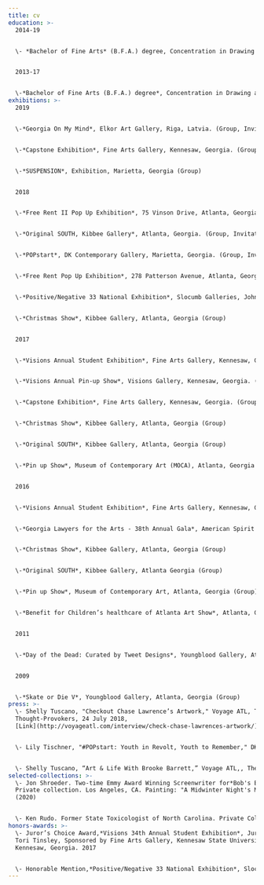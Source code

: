 ```yaml
---
title: cv
education: >-
  2014-19


  \- *Bachelor of Fine Arts* (B.F.A.) degree, Concentration in Drawing and Painting. School of Art & Design (SOAAD), Kennesaw State University, Kennesaw, GA. (Brooke Lawrence)


  2013-17


  \-*Bachelor of Fine Arts (B.F.A.) degree*, Concentration in Drawing and Painting. School of Art & Design, Kennesaw State University, Kennesaw, GA.
exhibitions: >-
  2019


  \-*Georgia On My Mind*, Elkor Art Gallery, Riga, Latvia. (Group, Invitational)


  \-*Capstone Exhibition*, Fine Arts Gallery, Kennesaw, Georgia. (Group)


  \-*SUSPENSION*, Exhibition, Marietta, Georgia (Group)


  2018


  \-*Free Rent II Pop Up Exhibition*, 75 Vinson Drive, Atlanta, Georgia. (Group, Invitational)


  \-*Original SOUTH, Kibbee Gallery*, Atlanta, Georgia. (Group, Invitational)


  \-*POPstart*, DK Contemporary Gallery, Marietta, Georgia. (Group, Invitational)


  \-*Free Rent Pop Up Exhibition*, 278 Patterson Avenue, Atlanta, Georgia. (Group, Invitational)


  \-*Positive/Negative 33 National Exhibition*, Slocumb Galleries, Johnson City, Tennessee. (Group, Juried)


  \-*Christmas Show*, Kibbee Gallery, Atlanta, Georgia (Group)


  2017


  \-*Visions Annual Student Exhibition*, Fine Arts Gallery, Kennesaw, Georgia. (Group, Juried)


  \-*Visions Annual Pin-up Show*, Visions Gallery, Kennesaw, Georgia. (Group)


  \-*Capstone Exhibition*, Fine Arts Gallery, Kennesaw, Georgia. (Group)


  \-*Christmas Show*, Kibbee Gallery, Atlanta, Georgia (Group)


  \-*Original SOUTH*, Kibbee Gallery, Atlanta, Georgia (Group)


  \-*Pin up Show*, Museum of Contemporary Art (MOCA), Atlanta, Georgia (Group)


  2016


  \-*Visions Annual Student Exhibition*, Fine Arts Gallery, Kennesaw, Georgia. (Group, Juried)


  \-*Georgia Lawyers for the Arts - 38th Annual Gala*, American Spirit Works, Atlanta, Georgia (Group, Invitational)


  \-*Christmas Show*, Kibbee Gallery, Atlanta, Georgia (Group)


  \-*Original SOUTH*, Kibbee Gallery, Atlanta Georgia (Group)


  \-*Pin up Show*, Museum of Contemporary Art, Atlanta, Georgia (Group)


  \-*Benefit for Children’s healthcare of Atlanta Art Show*, Atlanta, Georgia (Group)


  2011


  \-*Day of the Dead: Curated by Tweet Designs*, Youngblood Gallery, Atlanta, Georgia. (Group)


  2009


  \-*Skate or Die V*, Youngblood Gallery, Atlanta, Georgia (Group)
press: >-
  \- Shelly Tuscano, "Checkout Chase Lawrence’s Artwork," Voyage ATL, The
  Thought-Provokers, 24 July 2018,
  [Link](http://voyageatl.com/interview/check-chase-lawrences-artwork/)


  \- Lily Tischner, "#POPstart: Youth in Revolt, Youth to Remember," DK Contemporary Gallery, 14 June 2018, [Link](http://dkgallery.us/popstart-youth-in-revolt-youth-to-remember/)


  \- Shelly Tuscano, “Art & Life With Brooke Barrett,” Voyage ATL,, The Thought-Provokers, 11 September 2018, [Link](http://voyageatl.com/interview/art-life-brooke-barrett/)
selected-collections: >-
  \- Jon Shroeder. Two-time Emmy Award Winning Screenwriter for*Bob's Burgers*.
  Private collection. Los Angeles, CA. Painting: "A Midwinter Night's Moon"
  (2020)


  \- Ken Rudo. Former State Toxicologist of North Carolina. Private Collection. Summerville, SC. Artwork: “Eschatos” (2017)
honors-awards: >-
  \- Juror’s Choice Award,*Visions 34th Annual Student Exhibition*, Juried by
  Tori Tinsley, Sponsored by Fine Arts Gallery, Kennesaw State University,
  Kennesaw, Georgia. 2017


  \- Honorable Mention,*Positive/Negative 33 National Exhibition*, Slocumb Galleries, Johnson City, Tennessee. 2018
---
```

